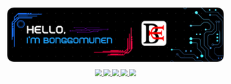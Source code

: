 [![Header](https://raw.githubusercontent.com/Bonggomunen/Bonggomunen/main/bm.png "")](https://bonggomunen.my.id)
<p align="center">
  <a href="https://www.instagram.com/_bonggodm_/?utm_medium=copy_link" target="_blank">
    <img src="https://img.shields.io/badge/Instagram-E4405F?style=for-the-badge&logo=instagram&logoColor=white"/>
  </a>
  <a href="https://www.linkedin.com/in/bonggo-dwi-munendyo-bb73241b4/" target="_blank">
    <img src="https://img.shields.io/badge/LinkedIn-0077B5?style=for-the-badge&logo=linkedin&logoColor=white"/>
  </a>
  <a href="https://www.tiktok.com/@bonggodwi" target="_blank">
    <img src="https://img.shields.io/badge/TikTok-000000?style=for-the-badge&logo=tiktok&logoColor=white"/>
  </a>
  <a href="https://twitter.com/dagelanjagad" target="_blank">
      <img src="https://img.shields.io/badge/Twitter-1DA1F2?style=for-the-badge&logo=twitter&logoColor=white"/>
  </a>
  <a href="https://web.facebook.com/bonggomunen/" target="_blank" download="Resume.pdf">
      <img src="https://img.shields.io/badge/Facebook-1877F2?style=for-the-badge&logo=facebook&logoColor=white"/>
  </a>
</p>
